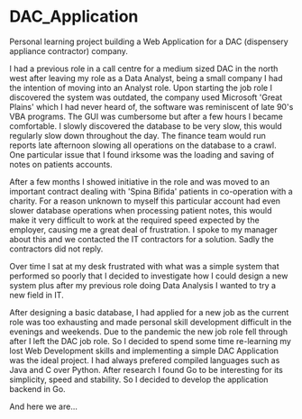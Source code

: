 # DAC_Application
Personal learning project building a Web Application for a DAC (dispensery appliance contractor) company.

I had a previous role in a call centre for a medium sized DAC in the north west after leaving my role as a Data Analyst, being a small company I had the intention
of moving into an Analyst role. 
Upon starting the job role I discovered the system was outdated, the company used Microsoft 'Great Plains' which I had never heard of, the software was reminiscent
of late 90's VBA programs. The GUI was cumbersome but after a few hours I became comfortable. I slowly discovered the database to be very slow, this would regularly
slow down throughout the day. The finance team would run reports late afternoon slowing all operations on the database to a crawl. One particular issue that I 
found irksome was the loading and saving of notes on patients accounts.

After a few months I showed initiative in the role and was moved to an important contract dealing with 'Spina Bifida' patients in co-operation with a charity.
For a reason unknown to myself this particular account had even slower database operations when processing patient notes, this would make it very difficult to work 
at the required speed expected by the employer, causing me a great deal of frustration. I spoke to my manager about this and we contacted the IT contractors for a
solution. Sadly the contractors did not reply.

Over time I sat at my desk frustrated with what was a simple system that performed so poorly that I decided to investigate how I could design a new system plus 
after my previous role doing Data Analysis I wanted to try a new field in IT. 

After designing a basic database, I had applied for a new job as the current role was too exhausting and made personal skill development difficult in the evenings
and weekends. Due to the pandemic the new job role fell through after I left the DAC job role. So I decided to spend some time re-learning my lost Web Development
skills and implementing a simple DAC Application was the ideal project. I had always prefered compiled languages such as Java and C over Python. 
After research I found Go to be interesting for its simplicity, speed and stability. So I decided to develop the application backend in Go.

And here we are...
